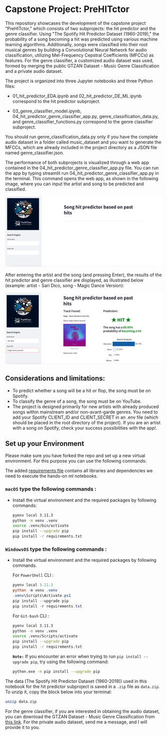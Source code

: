 # Capstone Project: PreHITctor

This repository showcases the development of the capstone project "PreHITctor," which consists of two subprojects: the hit predictor and the genre classifier. Using "The Spotify Hit Predictor Dataset (1960-2019)," the probability of a song becoming a hit was predicted using various machine learning algorithms. Additionally, songs were classified into their root musical genres by building a Convolutional Neural Network for audio classification, utilizing Mel-Frequency Cepstral Coefficients (MFCCs) as features. For the genre classifier, a customized audio dataset was used, formed by merging the public GTZAN Dataset - Music Genre Classification and a private audio dataset.

The project is organized into three Jupyter notebooks and three Python files:

- 01_hit_predictor_EDA.ipynb and 02_hit_predictor_DE_ML.ipynb correspond to the hit predictor subproject. 

- 03_genre_classifier_model.ipynb, 04_hit_predictor_genre_classifier_app.py, genre_classification_data.py, and genre_classifier_functions.py correspond to the genre classifier subproject. 

You should run genre_classification_data.py only if you have the complete audio dataset in a folder called music_dataset and you want to generate the MFCCs, which are already included in the project directory as a JSON file named genre_classifier.json.

The performance of both subprojects is visualized through a web app contained in the 04_hit_predictor_genre_classifier_app.py file. You can run the app by typing streamlit run 04_hit_predictor_genre_classifier_app.py in the terminal. This command opens the web app, as shown in the following image, where you can input the artist and song to be predicted and classified.

![Alt text](images/web_app_01.png)

After entering the artist and the song (and pressing Enter), the results of the hit predictor and genre classifier are displayed, as illustrated below (example: artist - Sari Dico, song - Magic Dance Version):

![Alt text](images/web_app_02.png)

## Considerations and limitations:

- To predict whether a song will be a hit or flop, the song must be on Spotify.
- To classify the genre of a song, the song must be on YouTube.
- The project is designed primarily for new artists with already produced songs within mainstream and/or non-avant-garde genres. You need to add your Spotify CLIENT_ID and CLIENT_SECRET in an .env file (which should be placed in the root directory of the project). If you are an artist with a song on Spotify, check your success possibilities with the app!.



## Set up your Environment

Please make sure you have forked the repo and set up a new virtual environment. For this purpose you can use the following commands:

The added [requirements file](requirements.txt) contains all libraries and dependencies we need to execute the hands-on ml notebooks.

### **`macOS`** type the following commands : 


- Install the virtual environment and the required packages by following commands:

    ```BASH
    pyenv local 3.11.3
    python -m venv .venv
    source .venv/bin/activate
    pip install --upgrade pip
    pip install -r requirements.txt
    ```
### **`WindowsOS`** type the following commands :

- Install the virtual environment and the required packages by following commands.

   For `PowerShell` CLI :

    ```PowerShell
    pyenv local 3.11.3
    python -m venv .venv
    .venv\Scripts\Activate.ps1
    pip install --upgrade pip
    pip install -r requirements.txt
    ```

    For `Git-bash` CLI :
  
    ```BASH
    pyenv local 3.11.3
    python -m venv .venv
    source .venv/Scripts/activate
    pip install --upgrade pip
    pip install -r requirements.txt
    ```
     **`Note:`**
    If you encounter an error when trying to run `pip install --upgrade pip`, try using the following command:

    ```Bash
    python.exe -m pip install --upgrade pip
    ```
    
The data (The Spotify Hit Predictor Dataset (1960-2019)) used in this notebook for the hit predictor subproject is saved in a `.zip` file as `data.zip`. To unzip it, copy the block below into your terminal:

```Bash
unzip data.zip
```

For the genre classifier, if you are interested in obtaining the audio dataset, you can download the GTZAN Dataset - Music Genre Classification from 
[this link](https://www.kaggle.com/datasets/andradaolteanu/gtzan-dataset-music-genre-classification). For the private audio dataset, send me a message, and I will provide it to you.